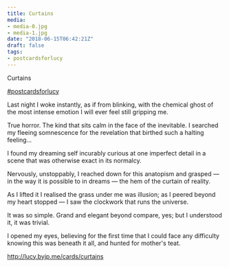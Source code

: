 ```yaml
---
title: Curtains
media:
- media-0.jpg
- media-1.jpg
date: "2018-06-15T06:42:21Z"
draft: false
tags:
- postcardsforlucy
---
```

Curtains

[#postcardsforlucy](/tags/postcardsforlucy)



Last night I woke instantly, as if from blinking, with the chemical ghost of the most intense emotion I will ever feel still gripping me.



True horror. The kind that sits calm in the face of the inevitable. I searched my fleeing somnescence for the revelation that birthed such a halting feeling…



I found my dreaming self incurably curious at one imperfect detail in a scene that was otherwise exact in its normalcy.



Nervously, unstoppably, I reached down for this anatopism and grasped — in the way it is possible to in dreams — the hem of the curtain of reality.



As I lifted it I realised the grass under me was illusion; as I peered beyond my heart stopped — I saw the clockwork that runs the universe.



It was so simple. Grand and elegant beyond compare, yes; but I understood it, it was trivial.



I opened my eyes, believing for the first time that I could face any difficulty knowing this was beneath it all, and hunted for mother's teat.



http://lucy.byjp.me/cards/curtains
